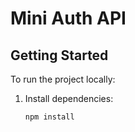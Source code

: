 # Mini Auth API

## Getting Started

To run the project locally:

1. Install dependencies:
   ```bash
   npm install
